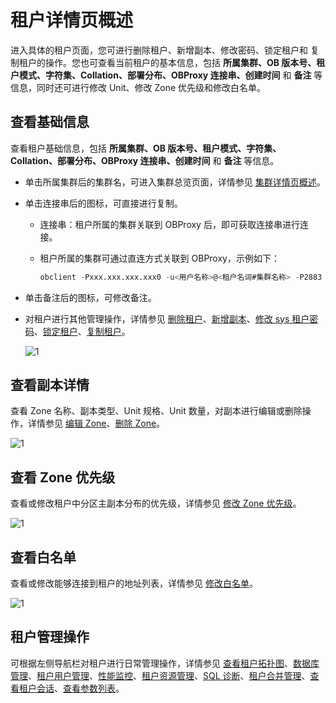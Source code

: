 # 租户详情页概述

进入具体的租户页面，您可进行删除租户、新增副本、修改密码、锁定租户和 复制租户的操作。您也可查看当前租户的基本信息，包括 **所属集群、OB 版本号、租户模式、字符集、Collation、部署分布、OBProxy 连接串、创建时间** 和 **备注** 等信息，同时还可进行修改 Unit、修改 Zone 优先级和修改白名单。

## 查看基础信息

查看租户基础信息，包括 **所属集群、OB 版本号、租户模式、字符集、Collation、部署分布、OBProxy 连接串、创建时间** 和 **备注** 等信息。

* 单击所属集群后的集群名，可进入集群总览页面，详情参见 [集群详情页概述](../100.cluster-features-1/300.overview-of-the-cluster-details-page.md)。

* 单击连接串后的图标，可直接进行复制。

  * 连接串：租户所属的集群关联到 OBProxy 后，即可获取连接串进行连接。

  * 租户所属的集群可通过直连方式关联到 OBProxy，示例如下：

    ```sql
    obclient -Pxxx.xxx.xxx.xxx0 -u<用户名称>@<租户名词#集群名称> -P2883 -p****** -c -A sys
    ```

* 单击备注后的图标，可修改备注。

* 对租户进行其他管理操作，详情参见 [删除租户](../../500.tenant-functions/200.manage-basic-tenant-operations/500.delete-a-tenant.md)、[新增副本](../../500.tenant-functions/200.manage-basic-tenant-operations/600.add-copy.md)、[修改 sys 租户密码](../../500.tenant-functions/200.manage-basic-tenant-operations/700.change-the-sysy-tenant-password.md)、[锁定租户](../../500.tenant-functions/200.manage-basic-tenant-operations/300.locked-tenants.md)、[复制租户](../../500.tenant-functions/200.manage-basic-tenant-operations/400.replication-tenant.md)。
  
  ![1](https://obbusiness-private.oss-cn-shanghai.aliyuncs.com/doc/img/ocp/%E7%A7%9F%E6%88%B7%E8%AF%A6%E6%83%85.png)

## 查看副本详情

查看 Zone 名称、副本类型、Unit 规格、Unit 数量，对副本进行编辑或删除操作，详情参见 [编辑 Zone](../../500.tenant-functions/200.manage-basic-tenant-operations/800.edit-a-zone.md)、[删除 Zone](../../500.tenant-functions/200.manage-basic-tenant-operations/900.delete-a-replica-of-a-tenant-in-a-private-zone.md)。

![1](https://help-static-aliyun-doc.aliyuncs.com/assets/img/zh-CN/5547730261/p265480.png)

## 查看 Zone 优先级

查看或修改租户中分区主副本分布的优先级，详情参见 [修改 Zone 优先级](../../500.tenant-functions/200.manage-basic-tenant-operations/1000.modify-a-zone-priority.md)。

![1](https://help-static-aliyun-doc.aliyuncs.com/assets/img/zh-CN/5547730261/p265481.png)

## 查看白名单

查看或修改能够连接到租户的地址列表，详情参见 [修改白名单](../../500.tenant-functions/200.manage-basic-tenant-operations/1100.modify-whitelist.md)。

![1](https://help-static-aliyun-doc.aliyuncs.com/assets/img/zh-CN/5547730261/p265484.png)

## 租户管理操作

可根据左侧导航栏对租户进行日常管理操作，详情参见 [查看租户拓扑图](../../500.tenant-functions/300.view-the-tenant-topology-1.md)、[数据库管理](../../500.tenant-functions/400.database-management.md)、[租户用户管理](../../500.tenant-functions/500.user-management-under-a-mysqL-tenant.md)、[性能监控](../../500.tenant-functions/700.performance-monitoring.md)、[租户资源管理](../../500.tenant-functions/800.tenant-resource-management.md)、[SQL 诊断](../../500.tenant-functions/900.sql-diagnostics/100.topsql-diagnostics.md)、[租户合并管理](../../500.tenant-functions/1000.merge-management/100.manage-merge-configuration.md)、[查看租户会话](../../500.tenant-functions/1200.session-management/100.view-tenant-sessions-1.md)、[查看参数列表](../../500.tenant-functions/1300.parameters/100.view-the-parameter-list-3.md)。
